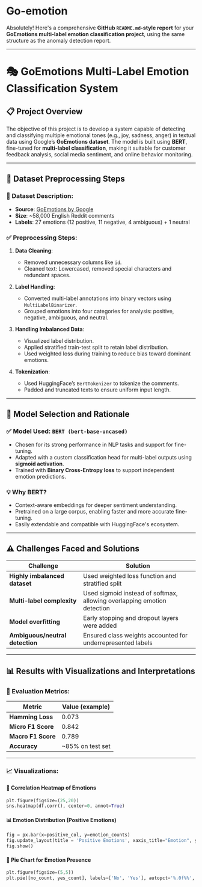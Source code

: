 # Go-emotion
Absolutely! Here's a comprehensive **GitHub `README.md`-style report** for your **GoEmotions multi-label emotion classification project**, using the same structure as the anomaly detection report.

---

# 🎭 GoEmotions Multi-Label Emotion Classification System

## 📋 Project Overview

The objective of this project is to develop a system capable of detecting and classifying multiple emotional tones (e.g., joy, sadness, anger) in textual data using Google’s **GoEmotions dataset**. The model is built using **BERT**, fine-tuned for **multi-label classification**, making it suitable for customer feedback analysis, social media sentiment, and online behavior monitoring.

---

## 🧹 Dataset Preprocessing Steps

### 📁 Dataset Description:
- **Source**: [GoEmotions by Google](https://github.com/google-research/google-research/tree/master/goemotions)
- **Size**: ~58,000 English Reddit comments
- **Labels**: 27 emotions (12 positive, 11 negative, 4 ambiguous) + 1 neutral

### ✅ Preprocessing Steps:
1. **Data Cleaning**:
   - Removed unnecessary columns like `id`.
   - Cleaned text: Lowercased, removed special characters and redundant spaces.

2. **Label Handling**:
   - Converted multi-label annotations into binary vectors using `MultiLabelBinarizer`.
   - Grouped emotions into four categories for analysis: positive, negative, ambiguous, and neutral.

3. **Handling Imbalanced Data**:
   - Visualized label distribution.
   - Applied stratified train-test split to retain label distribution.
   - Used weighted loss during training to reduce bias toward dominant emotions.

4. **Tokenization**:
   - Used HuggingFace’s `BertTokenizer` to tokenize the comments.
   - Padded and truncated texts to ensure uniform input length.

---

## 🤖 Model Selection and Rationale

### ✅ Model Used: `BERT (bert-base-uncased)`
- Chosen for its strong performance in NLP tasks and support for fine-tuning.
- Adapted with a custom classification head for multi-label outputs using **sigmoid activation**.
- Trained with **Binary Cross-Entropy loss** to support independent emotion predictions.

### 💡 Why BERT?
- Context-aware embeddings for deeper sentiment understanding.
- Pretrained on a large corpus, enabling faster and more accurate fine-tuning.
- Easily extendable and compatible with HuggingFace's ecosystem.

---

## ⚠️ Challenges Faced and Solutions

| Challenge | Solution |
|----------|----------|
| **Highly imbalanced dataset** | Used weighted loss function and stratified split |
| **Multi-label complexity** | Used sigmoid instead of softmax, allowing overlapping emotion detection |
| **Model overfitting** | Early stopping and dropout layers were added |
| **Ambiguous/neutral detection** | Ensured class weights accounted for underrepresented labels |

---

## 📊 Results with Visualizations and Interpretations

### 🧪 Evaluation Metrics:
| Metric          | Value (example)     |
|-----------------|---------------------|
| **Hamming Loss** | 0.073               |
| **Micro F1 Score** | 0.842             |
| **Macro F1 Score** | 0.789             |
| **Accuracy** | ~85% on test set |

---

### 📈 Visualizations:

#### 📌 Correlation Heatmap of Emotions
```python
plt.figure(figsize=(25,20))
sns.heatmap(df.corr(), center=0, annot=True)
```

#### 📊 Emotion Distribution (Positive Emotions)
```python
fig = px.bar(x=positive_col, y=emotion_counts)
fig.update_layout(title = 'Positive Emotions', xaxis_title="Emotion", yaxis_title="Count")
fig.show()
```

#### 🍰 Pie Chart for Emotion Presence
```python
plt.figure(figsize=(5,5))
plt.pie([no_count, yes_count], labels=['No', 'Yes'], autopct='%.0f%%', explode=(0.1, 0.03), shadow=True)
```



